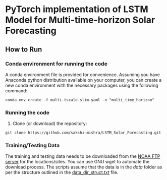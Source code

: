 # PyTorch implementation of LSTM Model for Multi-time-horizon Solar Forecasting

## How to Run
### Conda environment for running the code 
  A conda environment file is provided for convenience. Assuming you have Anaconda python distribution available on your computer, you can create a new conda environment with the necessary packages using the following command:

`conda env create -f multi-tscale-slim.yaml -n "multi_time_horizon"`
  
### Running the code
  1. Clone (or download) the repository: 
  
  `git clone https://github.com/sakshi-mishra/LSTM_Solar_Forecasting.git`
  

### Training/Testing Data

The training and testing data needs to be downloaded from the [NOAA FTP server](ftp://aftp.cmdl.noaa.gov/data/radiation/surfrad/) for the locations/sites. You can use GNU wget to automate the download process. The scripts assume that the data is in the *data* folder as per the structure outlined in the [data_dir_struct.txt](data_dir_struct.txt) file.
